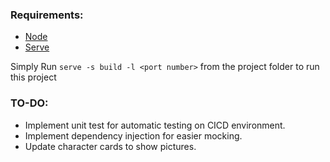 ### Requirements:
- [Node](https://nodejs.org/en/)
- [Serve](https://github.com/zeit/serve)

Simply Run `serve -s build -l <port number>` from the project folder to run this project

### TO-DO:
- Implement unit test for automatic testing on CICD environment.
- Implement dependency injection for easier mocking.
- Update character cards to show pictures.

